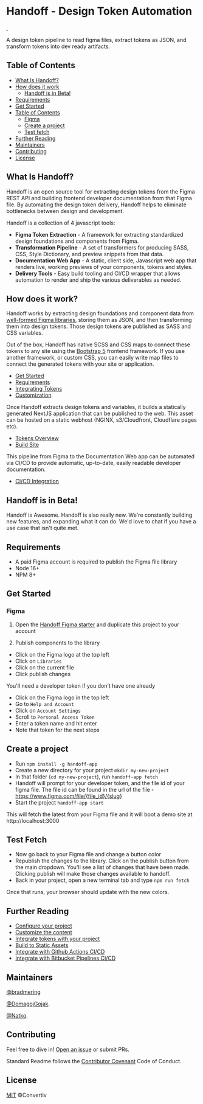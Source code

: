 # Handoff - Design Token Automation

<a aria-label="NPM version" href="https://www.npmjs.com/package/handoff-app">
  <img alt="" src="https://img.shields.io/npm/v/handoff-app?style=for-the-badge&labelColor=000000">
</a>
<a aria-label="License" href="https://github.com/convertiv/handoff-app/blob/canary/license.md">
  <img alt="" src="https://img.shields.io/npm/l/handoff-app?style=for-the-badge&labelColor=000000">
</a>

A design token pipeline to read figma files, extract tokens as JSON, and
transform tokens into dev ready artifacts.

## Table of Contents

- [What Is Handoff?](#what-is-handoff)
- [How does it work](#how-does-it-work)
  - [Handoff is in Beta!](#handoff-is-in-beta)
- [Requirements](#requirements)
- [Get Started](#get-started)
- [Table of Contents](#table-of-contents-1)
  - [Figma](#figma)
  - [Create a project](#create-a-project)
  - [Test fetch](#test-fetch)
- [Further Reading](#further-reading)
- [Maintainers](#maintainers)
- [Contributing](#contributing)
- [License](#license)

## What Is Handoff?

Handoff is an open source tool for extracting design tokens from the Figma REST
API and building frontend developer documentation from that Figma file. By
automating the design token delivery, Handoff helps to eliminate bottlenecks
between design and development.

Handoff is a collection of 4 javascript tools:

- **Figma Token Extraction** - A framework for extracting
  standardized design foundations and components from Figma.
- **Transformation Pipeline** - A set of transformers for producing SASS, CSS,
  Style Dictionary, and preview snippets from that data.
- **Documentation Web App** - A static, client side, Javascript web app that
  renders live, working previews of your components, tokens and styles.
- **Delivery Tools** - Easy build tooling and CI/CD wrapper that allows
  automation to render and ship the various deliverables as needed.

## How does it work?

Handoff works by extracting design foundations and component data from
[well-formed Figma libraries](https://www.figma.com/file/IGYfyraLDa0BpVXkxHY2tE/Starter-%5BV2%5D?node-id=0%3A1&t=iPYW37yDmNkJBt1t-0),
storing them as JSON, and then transforming them into design tokens. Those
design tokens are published as SASS and CSS variables.

Out of the box, Handoff has native SCSS and CSS maps to connect these tokens to
any site using the [Bootstrap 5](https://getbootstrap.com/) frontend
framework. If you use another framework, or custom CSS, you can easily write
map files to connect the generated tokens with your site or application.

- [Get Started](https://www.handoff.com/docs/quickstart)
- [Requirements](https://www.handoff.com/docs/overview/requirements)
- [Integrating Tokens](https://www.handoff.com/docs/tokens/integration)
- [Customization](https://www.handoff.com/docs/customization)

Once Handoff extracts design tokens and variables, it builds a statically
generated NextJS application that can be published to the web. This asset
can be hosted on a static webhost (NGINX, s3/Cloudfront, Cloudflare pages
etc).

- [Tokens Overview](https://www.handoff.com/docs/tokens)
- [Build Site](https://www.handoff.com/docs/tokens/publishing)

This pipeline from Figma to the Documentation Web app can be automated via CI/CD
to provide automatic, up-to-date, easily readable developer documentation.

- [CI/CD Integration](https://www.handoff.com/docs/guide/cicd)

## Handoff is in Beta!

Handoff is Awesome. Handoff is also really new. We're constantly building
new features, and expanding what it can do. We'd love to chat if you have
a use case that isn't quite met.

## Requirements

- A paid Figma account is required to publish the Figma file library
- Node 16+
- NPM 8+

## Get Started

### Figma

1. Open the [Handoff Figma starter](https://www.figma.com/file/IGYfyraLDa0BpVXkxHY2tE/Starter-%5BV2%5D?node-id=0%3A1&t=iPYW37yDmNkJBt1t-0)
   and duplicate this project to your account

2. Publish components to the library

- Click on the Figma logo at the top left
- Click on `Libraries`
- Click on the current file
- Click publish changes

You'll need a developer token if you don't have one already

- Click on the Figma logo in the top left
- Go to `Help and Account`
- Click on `Account Settings`
- Scroll to `Personal Access Token`
- Enter a token name and hit enter
- Note that token for the next steps

## Create a project

- Run `npm install -g handoff-app`
- Create a new directory for your project `mkdir my-new-project`
- In that folder (`cd my-new-project`), run `handoff-app fetch`
- Handoff will prompt for your developer token, and the file id of your figma
  file. The file id can be found in the url of the file -
  https://www.figma.com/file/{file_id}/{slug}
- Start the project `handoff-app start`

This will fetch the latest from your Figma file and it will boot a demo site at
http://localhost:3000

## Test Fetch

- Now go back to your Figma file and change a button color
- Republish the changes to the library. Click on the publish button from the main
  dropdown. You'll see a list of changes that have been made. Clicking publish
  will make those changes available to handoff.
- Back in your project, open a new terminal tab and type `npm run fetch`

Once that runs, your browser should update with the new colors.

## Further Reading

- [Configure your project](https://www.handoff.com/docs/customization)
- [Customize the content](https://www.handoff.com/docs/customization/content)
- [Integrate tokens with your project](https://www.handoff.com/docs/tokens/integration)
- [Build to Static Assets](https://www.handoff.com/docs/tokens/publishing)
- [Integrate with Github Actions CI/CD](https://www.handoff.com/docs/infrastructure/github/)
- [Integrate with Bitbucket Pipelines CI/CD](https://www.handoff.com/docs/infrastructure/bitbucket/)

## Maintainers

[@bradmering](https://github.com/bradmering)

[@DomagojGojak](https://github.com/DomagojGojak).

[@Natko](https://github.com/Natko).

## Contributing

Feel free to dive in! [Open an issue](https://github.com/Convertiv/handoff-app/issues/new) or submit PRs.

Standard Readme follows the [Contributor Covenant](http://contributor-covenant.org/version/1/3/0/) Code of Conduct.

## License

[MIT](LICENSE) ©Convertiv
